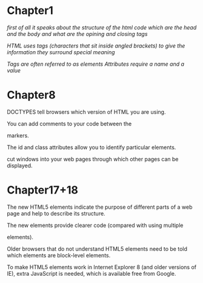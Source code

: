 
# Chapter1
*first of all it speaks about the structure of the html code which are the head and the body 
and what are the opining and closing tags*

*HTML uses tags (characters that sit inside angled
brackets) to give the information they surround special
meaning*

*Tags are often referred to as elements*
*Attributes require a name and a value*

# Chapter8
DOCTYPES tell browsers which version of HTML you
are using.


 You can add comments to your code between the
<!-- and --> markers.


The id and class attributes allow you to identify
particular elements.

 <iframes> cut windows into your web pages through
which other pages can be displayed.

# Chapter17+18

The new HTML5 elements indicate the purpose of
different parts of a web page and help to describe
its structure.

The new elements provide clearer code (compared
with using multiple <div> elements).

Older browsers that do not understand HTML5
elements need to be told which elements are
block-level elements.

To make HTML5 elements work in Internet Explorer 8
(and older versions of IE), extra JavaScript is needed,
which is available free from Google.
